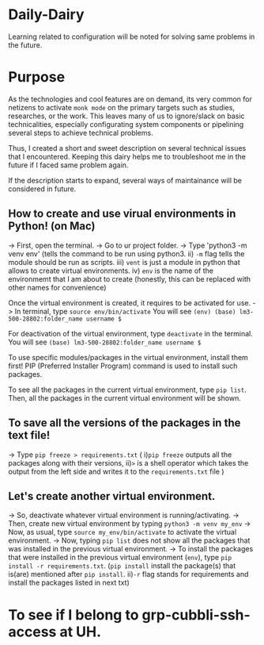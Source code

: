 # Daily-Dairy
Learning related to configuration will be noted for solving same problems in the future.

# Purpose
As the technologies and cool features are on demand, its very common for netizens to activate `monk mode` on the primary targets such as studies, researches, or the work. This leaves many of us to ignore/slack on basic technicalities, especially configurating system components or pipelining several steps to achieve technical problems. 

Thus, I created a short and sweet description on several technical issues that I encountered. Keeping this dairy helps me to troubleshoot me in the future if I faced same problem again. 

If the description starts to expand, several ways of maintainance will be considered in future. 

## How to create and use virual environments in Python! (on Mac)
-> First, open the terminal.
-> Go to ur project folder.
-> Type 'python3 -m venv env' (tells the command to be run using python3. ii) `-m` flag tells the module should be run as scripts. iii) `vent` is just a module in python that allows to create virtual environments. iv) `env` is the name of the environmemt that I am about to create (honestly, this can be replaced with other names for convenience)

Once the virtual environment is created, it requires to be activated for use.
-> In terminal, type `source env/bin/activate`
You will see `(env) (base) lm3-500-28802:folder_name username $`

For deactivation of the virtual environment, type `deactivate` in the terminal. 
You will see `(base) lm3-500-28802:folder_name username $`

To use specific modules/packages in the virtual environment, install them first!
PIP (Preferred Installer Program) command is used to install such packages.

To see all the packages in the current virtual environment, type `pip list`. Then, all the packages in the current virtual environment will be shown.

## To save all the versions of the packages in the text file!
-> Type `pip freeze > requirements.txt` ( i)`pip freeze` outputs all the packages along with their versions, ii)`>` is a shell operator which takes the output from the left side and writes it to the `requirements.txt` file )

## Let's create another virtual environment.
-> So, deactivate whatever virtual environment is running/activating. 
-> Then, create new virtual environment by typing `python3 -m venv my_env`
-> Now, as usual, type `source my_env/bin/activate` to activate the virtual environment.
-> Now, typing `pip list` does not show all the packages that was installed in the previous virtual environment. 
-> To install the packages that were installed in the previous virtual environment (`env`), type `pip install -r requirements.txt`. (`pip install` install the package(s) that is(are) mentioned after `pip install`. ii)`-r` flag stands for requirements and install the packages listed in next txt)


# To see if I belong to grp-cubbli-ssh-access at UH.


